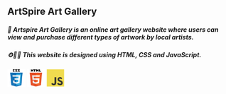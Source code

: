<h2>ArtSpire Art Gallery</h2>                                                                                                                                                                                            
<h5>🎯 Artspire Art Gallery is an online art gallery website where users can view and purchase different types of artwork by local artists.</h5>                                                           
<h5>⚙️👩‍💻 This website is designed using HTML, CSS and JavaScript.</h5>
<p align="left"><img src="https://raw.githubusercontent.com/devicons/devicon/master/icons/css3/css3-original-wordmark.svg" alt="css3" width="40" height="40"/> 
  <img src="https://raw.githubusercontent.com/devicons/devicon/master/icons/html5/html5-original-wordmark.svg" alt="html5" width="40" height="40"/> 
  <img src="https://raw.githubusercontent.com/devicons/devicon/master/icons/javascript/javascript-original.svg" alt="javascript" width="40" height="40"/>
</p>
